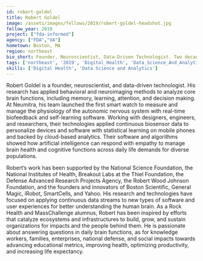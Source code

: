 ```yaml
---
id: robert-goldel
title: Robert Goldel
image: /assets/images/fellows/2019/robert-goldel-headshot.jpg
fellow_year: 2019
project: ["fda-informed"]
agency: ["FDA","VA"]
hometown: Boston, MA
region: northeast
bio_short: Founder, Neuroscientist, Data-Driven Technologist. Two decades of working at the intersection of cognition, behavior, and the brain, solving for human health and performance concerns with industry, non-profit, and government partners across populations.
tags: ['northeast', '2019', 'Digital_Health', 'Data_Science_And_Analytics']
skills: ['Digital Health', 'Data Science and Analytics']
---
```


Robert Goldel is a founder, neuroscientist, and data-driven technologist. His research has applied behavioral and neuroimaging methods to analyze core brain functions, including memory, learning, attention, and decision making. At Neumitra, his team launched the first smart watch to measure and manage the physiology of the autonomic nervous system with real-time biofeedback and self-learning software. Working with designers, engineers, and researchers, their technologies applied continuous biosensor data to personalize devices and software with statistical learning on mobile phones and backed by cloud-based analytics. Their software and algorithms showed how artificial intelligence can respond with empathy to manage brain health and cognitive functions across daily life demands for diverse populations.

Robert’s work has been supported by the National Science Foundation, the National Institutes of Health, Breakout Labs at the Thiel Foundation, the Defense Advanced Research Projects Agency, the Robert Wood Johnson Foundation, and the founders and innovators of Boston Scientific, General Magic, iRobot, SmartCells, and Yahoo. His research and technologies have focused on applying continuous data streams to new types of software and user experiences for better understanding the human brain. As a Rock Health and MassChallenge alumnus, Robert has been inspired by efforts that catalyze ecosystems and infrastructures to build, grow, and sustain organizations for impacts and the people behind them. He is passionate about answering questions in daily brain functions, as for knowledge workers, families, enterprises, national defense, and social impacts towards advancing educational metrics, improving health, optimizing productivity, and increasing life expectancy.
